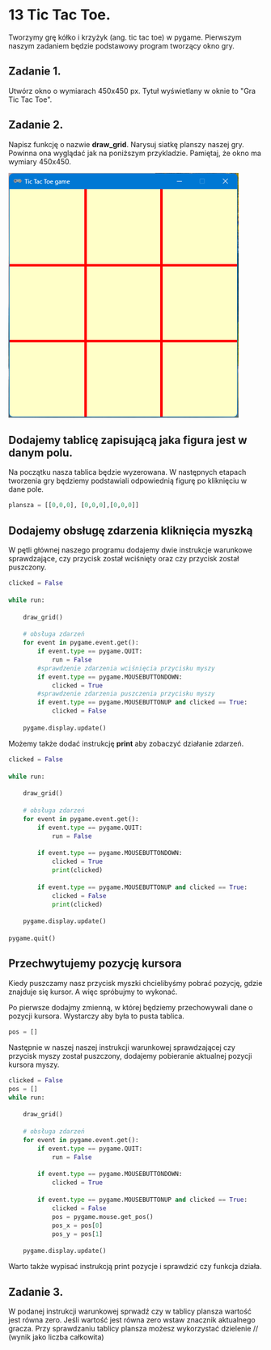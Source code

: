 # 13 Tic Tac Toe.

Tworzymy grę kółko i krzyżyk (ang. tic tac toe) w pygame. Pierwszym naszym zadaniem będzie podstawowy program tworzący okno gry.

## Zadanie 1.
Utwórz okno o wymiarach 450x450 px. Tytuł wyświetlany w oknie to "Gra Tic Tac Toe". 

## Zadanie 2.
Napisz funkcję o nazwie **draw_grid**. Narysuj siatkę planszy naszej gry. Powinna ona wyglądać jak na poniższym przykladzie. Pamiętaj, że okno ma wymiary 450x450.

![Screenshot](14_001.png)

## Dodajemy tablicę zapisującą jaka figura jest w danym polu.
Na początku nasza tablica będzie wyzerowana. W następnych etapach tworzenia gry będziemy podstawiali odpowiednią figurę po kliknięciu w dane pole.

```python
plansza = [[0,0,0], [0,0,0],[0,0,0]]
```
## Dodajemy obsługę zdarzenia kliknięcia myszką
W pętli głównej naszego programu dodajemy dwie instrukcje warunkowe sprawdzające, czy przycisk został wciśnięty oraz czy przycisk został puszczony.

```python
clicked = False

while run:
    
    draw_grid()
    
    # obsługa zdarzeń  
    for event in pygame.event.get():
        if event.type == pygame.QUIT:
            run = False
        #sprawdzenie zdarzenia wciśnięcia przycisku myszy   
        if event.type == pygame.MOUSEBUTTONDOWN:
            clicked = True
        #sprawdzenie zdarzenia puszczenia przycisku myszy    
        if event.type == pygame.MOUSEBUTTONUP and clicked == True:
            clicked = False
            
    pygame.display.update()
```
Możemy także dodać instrukcję **print** aby zobaczyć działanie zdarzeń.

```python
clicked = False

while run:
    
    draw_grid()
    
    # obsługa zdarzeń  
    for event in pygame.event.get():
        if event.type == pygame.QUIT:
            run = False
            
        if event.type == pygame.MOUSEBUTTONDOWN:
            clicked = True
            print(clicked)
            
        if event.type == pygame.MOUSEBUTTONUP and clicked == True:
            clicked = False
            print(clicked)
            
    pygame.display.update()

pygame.quit()
```

## Przechwytujemy pozycję kursora
Kiedy puszczamy nasz przycisk myszki chcielibyśmy pobrać pozycję, gdzie znajduje się  kursor. A więc spróbujmy to wykonać.

Po pierwsze dodajmy zmienną, w której będziemy przechowywali dane o pozycji kursora. Wystarczy aby była to pusta tablica.

```python
pos = []
```
Następnie w naszej naszej instrukcji warunkowej sprawdzającej czy przycisk myszy został puszczony, dodajemy pobieranie aktualnej pozycji kursora myszy.

```python
clicked = False
pos = []
while run:
    
    draw_grid()
    
    # obsługa zdarzeń  
    for event in pygame.event.get():
        if event.type == pygame.QUIT:
            run = False
            
        if event.type == pygame.MOUSEBUTTONDOWN:
            clicked = True
            
        if event.type == pygame.MOUSEBUTTONUP and clicked == True:
            clicked = False
            pos = pygame.mouse.get_pos()
            pos_x = pos[0]
            pos_y = pos[1]
            
    pygame.display.update()
```
Warto także wypisać instrukcją print pozycje i sprawdzić czy funkcja działa.

## Zadanie 3.
W podanej instrukcji warunkowej sprwadź czy w tablicy plansza wartość jest równa zero. Jeśli wartość jest równa zero wstaw znacznik aktualnego gracza. Przy sprawdzaniu tablicy plansza możesz wykorzystać dzielenie // (wynik jako liczba całkowita)
